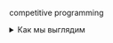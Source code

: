 competitive programming

<details>
  <summary>Как мы выглядим</summary>
  <p align="center">
    <img src="https://github.com/viCodexm/competitive-programming/blob/main/картинки/Ao.gif" alt="animated" />
  </p>
</details>
